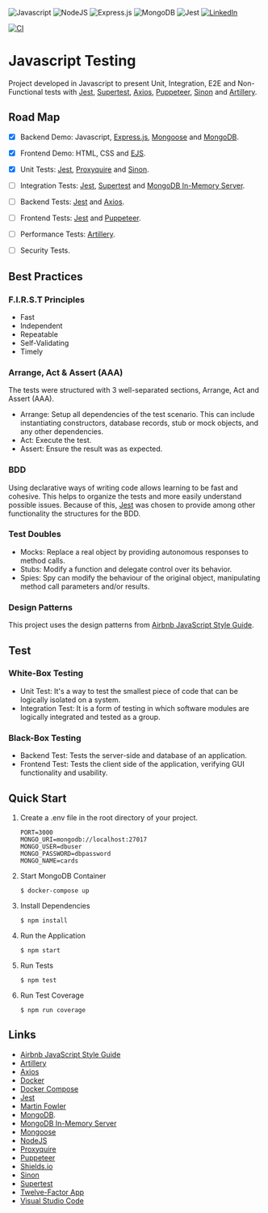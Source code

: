 <p>
    <img alt="Javascript" src="https://img.shields.io/badge/javascript-%23323330.svg?style=for-the-badge&logo=javascript&logoColor=%23F7DF1E"/>
    <img alt="NodeJS" src="https://img.shields.io/badge/node.js-%2343853D.svg?style=for-the-badge&logo=node.js&logoColor=white"/>
    <img alt="Express.js" src="https://img.shields.io/badge/express.js-%23404d59.svg?style=for-the-badge&logo=express&logoColor=%2361DAFB"/>
    <img alt="MongoDB" src="https://img.shields.io/badge/MongoDB-%234ea94b.svg?style=for-the-badge&logo=mongodb&logoColor=white"/>
    <img alt="Jest" src="https://img.shields.io/badge/-jest-%23C21325?style=for-the-badge&logo=jest&logoColor=white"/>
    <a href="https://linkedin.com/in/leonardo-duprates">
        <img alt="LinkedIn" src="https://img.shields.io/badge/linkedin-%230077B5.svg?&style=for-the-badge&logo=linkedin&logoColor=white"/>
    </a>
</p>

[![CI](https://github.com/leoduprates/javascript-testing/actions/workflows/ci.yml/badge.svg?branch=main)](https://github.com/leoduprates/javascript-testing/actions/workflows/ci.yml)

# Javascript Testing

Project developed in Javascript to present Unit, Integration, E2E and Non-Functional tests with [Jest](https://github.com/facebook/jest), [Supertest](https://github.com/visionmedia/supertest), [Axios](https://github.com/axios/axios), [Puppeteer](https://github.com/puppeteer/puppeteer), [Sinon](https://github.com/sinonjs/sinon) and [Artillery](https://github.com/artilleryio/artillery).

## Road Map

- [x] Backend Demo: Javascript, [Express.js](https://expressjs.com/), [Mongoose](https://github.com/Automattic/mongoose) and [MongoDB](https://www.mongodb.com/).
- [x] Frontend Demo: HTML, CSS and [EJS](https://ejs.co/).
- [x] Unit Tests: [Jest](https://github.com/facebook/jest), [Proxyquire](https://github.com/thlorenz/proxyquire) and [Sinon](https://github.com/sinonjs/sinon).
- [ ] Integration Tests: [Jest](https://github.com/facebook/jest), [Supertest](https://github.com/visionmedia/supertest) and [MongoDB In-Memory Server](https://github.com/nodkz/mongodb-memory-server).
- [ ] Backend Tests: [Jest](https://github.com/facebook/jest) and [Axios](https://github.com/axios/axios).
- [ ] Frontend Tests: [Jest](https://github.com/facebook/jest) and [Puppeteer](https://github.com/puppeteer/puppeteer).
- [ ] Performance Tests: [Artillery](https://github.com/artilleryio/artillery).
- [ ] Security Tests.  


## Best Practices

### F.I.R.S.T Principles

* Fast
* Independent
* Repeatable
* Self-Validating
* Timely

### Arrange, Act & Assert (AAA)

The tests were structured with 3 well-separated sections, Arrange, Act and Assert (AAA).

* Arrange: Setup all dependencies of the test scenario. This can include instantiating constructors, database records, stub or mock objects, and any other dependencies.
* Act: Execute the test.
* Assert: Ensure the result was as expected.

### BDD

Using declarative ways of writing code allows learning to be fast and cohesive. This helps to organize the tests and more easily understand possible issues. Because of this, [Jest](https://jestjs.io/) was chosen to provide among other functionality the structures for the BDD.

### Test Doubles

* Mocks: Replace a real object by providing autonomous responses to method calls.
* Stubs: Modify a function and delegate control over its behavior.
* Spies: Spy can modify the behaviour of the original object, manipulating method call parameters and/or results.

### Design Patterns

This project uses the design patterns from [Airbnb JavaScript Style Guide](https://github.com/airbnb/javascript).


## Test

### White-Box Testing

* Unit Test: It's a way to test the smallest piece of code that can be logically isolated on a system.
* Integration Test: It is a form of testing in which software modules are logically integrated and tested as a group.

### Black-Box Testing

* Backend Test: Tests the server-side and database of an application.
* Frontend Test: Tests the client side of the application, verifying GUI functionality and usability.

## Quick Start

1. Create a .env file in the root directory of your project. 

    ```
    PORT=3000
    MONGO_URI=mongodb://localhost:27017
    MONGO_USER=dbuser
    MONGO_PASSWORD=dbpassword
    MONGO_NAME=cards
    ```

2. Start MongoDB Container

    ```
    $ docker-compose up
    ```

3. Install Dependencies

    ```
    $ npm install
    ```

4. Run the Application

    ```
    $ npm start
    ```

5. Run Tests

    ```
    $ npm test
    ```

6. Run Test Coverage

    ```
    $ npm run coverage
    ```

## Links
* [Airbnb JavaScript Style Guide](https://github.com/airbnb/javascript)
* [Artillery](https://github.com/artilleryio/artillery)
* [Axios](https://github.com/axios/axios)
* [Docker](https://docs.docker.com/get-docker/)
* [Docker Compose](https://docs.docker.com/compose/install/)
* [Jest](https://github.com/facebook/jest)
* [Martin Fowler](https://martinfowler.com/)
* [MongoDB](https://www.mongodb.com/).
* [MongoDB In-Memory Server](https://github.com/nodkz/mongodb-memory-server)
* [Mongoose](https://github.com/Automattic/mongoose)
* [NodeJS](https://nodejs.org/en/download/)
* [Proxyquire](https://github.com/thlorenz/proxyquire)
* [Puppeteer](https://github.com/puppeteer/puppeteer)
* [Shields.io](https://github.com/Ileriayo/markdown-badges)
* [Sinon](https://github.com/sinonjs/sinon)
* [Supertest](https://github.com/visionmedia/supertest)
* [Twelve-Factor App](https://12factor.net/)
* [Visual Studio Code](https://code.visualstudio.com/download)

